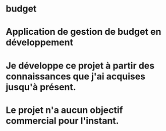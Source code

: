# budget
# Application de gestion de budget en développement
# Je développe ce projet à partir des connaissances que j'ai acquises jusqu'à présent.
# Le projet n'a aucun objectif commercial pour l'instant.
